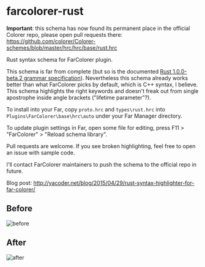 # farcolorer-rust

**Important**: this schema has now found its permanent place in the official Colorer repo, please open pull requests there: https://github.com/colorer/Colorer-schemes/blob/master/hrc/hrc/base/rust.hrc

Rust syntax schema for FarColorer plugin.

This schema is far from complete (but so is the documented [Rust 1.0.0-beta.2 grammar specification](http://doc.rust-lang.org/1.0.0-beta.2/grammar.html)). Nevertheless this schema already works better than what FarColorer picks by default, which is C++ syntax, I believe. This schema highlights the right keywords and doesn't freak out from single apostrophe inside angle brackets ("lifetime parameter"?).

To install into your Far, copy `proto.hrc` and `types\rust.hrc` into `Plugins\FarColorer\base\hrc\auto` under your Far Manager directory.

To update plugin settings in Far, open some file for editing, press F11 > "FarColorer" > "Reload schema library".

Pull requests are welcome. If you see broken highlighting, feel free to open an issue with sample code.

I'll contact FarColorer maintainers to push the schema to the official repo in future.

Blog post: http://yacoder.net/blog/2015/04/29/rust-syntax-highlighter-for-far-colorer/

## Before

![before](http://yacoder.net/blog/wp-content/uploads/2015/04/rust_before.png)

## After

![after](http://yacoder.net/blog/wp-content/uploads/2015/04/rust_after.png)
